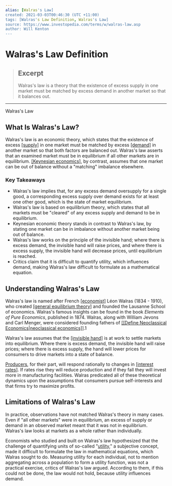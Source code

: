 ```yaml
---
alias: [Walras's Law]
created: 2021-03-03T00:46:30 (UTC +11:00)
tags: [Walras's Law Definition, Walras's Law]
source: https://www.investopedia.com/terms/w/walras-law.asp
author: Will Kenton
---
```


# Walras's Law Definition

> ## Excerpt
> Walras's law is a theory that the existence of excess supply in one market must be matched by excess demand in another market so that it balances out.

---

Walras's Law
## What Is Walras's Law?

Walras's law is an economic theory, which states that the existence of excess [[supply]](https://www.investopedia.com/terms/s/supply.asp) in one market must be matched by excess [[demand]](https://www.investopedia.com/terms/d/demand.asp) in another market so that both factors are balanced out. Walras's law asserts that an examined market must be in equilibrium if all other markets are in equilibrium. [[Keynesian economics]](https://www.investopedia.com/terms/k/keynesianeconomics.asp), by contrast, assumes that one market can be out of balance without a "matching" imbalance elsewhere.

### Key Takeaways

-   Walras's law implies that, for any excess demand oversupply for a single good, a corresponding excess supply over demand exists for at least one other good, which is the state of market equilibrium.
-   Walras's law is based on equilibrium theory, which states that all markets must be "cleared" of any excess supply and demand to be in equilibrium.
-   Keynesian economic theory stands in contrast to Walras's law, by stating one market can be in imbalance without another market being out of balance.
-   Walras's law works on the principle of the invisible hand; where there is excess demand, the invisible hand will raise prices, and where there is excess supply, the invisible hand will decrease prices, until equilibrium is reached.
-   Critics claim that it is difficult to quantify utility, which influences demand, making Walras's law difficult to formulate as a mathematical equation.

## Understanding Walras's Law

Walras's law is named after French [[economist]](https://www.investopedia.com/terms/e/economist.asp) Léon Walras (1834 - 1910), who created [[general equilibrium theory]](https://www.investopedia.com/terms/g/general-equilibrium-theory.asp) and founded the Lausanne School of economics. Walras's famous insights can be found in the book _Elements of Pure Economics_, published in 1874. Walras, along with William Jevons and Carl Menger, were considered founding fathers of [[[Define Neoclassical Economics|neoclassical economics]]](https://www.investopedia.com/terms/n/neoclassical.asp).1

Walras's law assumes that the [[invisible hand]](https://www.investopedia.com/terms/i/invisiblehand.asp) is at work to settle markets into equilibrium. Where there is excess demand, the invisible hand will raise prices; where there is excess supply, the hand will lower prices for consumers to drive markets into a state of balance.

[Producers](https://www.investopedia.com/terms/p/producer_surplus.asp), for their part, will respond rationally to changes in [[interest rates]](https://www.investopedia.com/terms/i/interestrate.asp). If rates rise they will reduce production and if they fall they will invest more in manufacturing facilities. Walras predicated all of these theoretical dynamics upon the assumptions that consumers pursue self-interests and that firms try to maximize profits.

## Limitations of Walras's Law

In practice, observations have not matched Walras's theory in many cases. Even if "all other markets" were in equilibrium, an excess of supply or demand in an observed market meant that it was not in equilibrium. Walras's law looks at markets as a whole rather than individually.

Economists who studied and built on Walras's law hypothesized that the challenge of quantifying units of so-called "[utility](https://www.investopedia.com/terms/u/utility.asp)," a subjective concept, made it difficult to formulate the law in mathematical equations, which Walras sought to do. Measuring utility for each individual, not to mention aggregating across a population to form a utility function, was not a practical exercise, critics of Walras's law argued. According to them, if this could not be done, the law would not hold, because utility influences demand.
